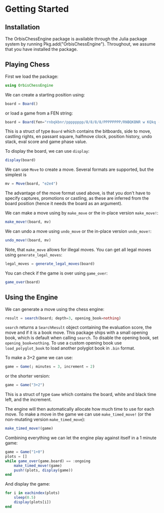 # Getting Started

## Installation
The OrbisChessEngine package is available through the Julia package system by running Pkg.add("OrbisChessEngine"). Throughout, we assume that you have installed the package.

## Playing Chess

First we load the package:

```julia
using OrbisChessEngine
```

We can create a starting position using:

```julia
board = Board()
```

or load a game from a FEN string:

```julia
board = Board(fen="rnbqkbnr/pppppppp/8/8/8/8/PPPPPPPP/RNBQKBNR w KQkq - 0 1")
```

This is a struct of type `Board` which contains the bitboards, side to move, castling rights, en passant square, halfmove clock, position history, undo stack, eval score and game phase value.

To display the board, we can use `display`:

```julia
display(board)
```

We can use `Move` to create a move. Several formats are supported, but the simplest is

```julia
mv = Move(board, "e2e4")
```

The advantage of the move format used above, is that you don't have to specify captures, promotions or castling, as these are inferred from the board position (hence it needs the board as an argument).

We can make a move using by `make_move` or the in-place version `make_move!`:

```julia
make_move!(board, mv)
```

We can undo a move using `undo_move` or the in-place version `undo_move!`:

```julia
undo_move!(board, mv)
```

Note, that `make_move` allows for illegal moves. You can get all legal moves using `generate_legal_moves`:

```julia
legal_moves = generate_legal_moves(board)
```

You can check if the game is over using `game_over`:

```julia
game_over(board)
```

## Using the Engine

We can generate a move using the chess engine:

```julia
result = search(board; depth=3, opening_book=nothing)
```

`search` returns a `SearchResult` object containing the evaluation score, the move and if it is a book move. This package ships with a small opening book, which is default when calling `search`. To disable the opening book, set `opening_book=nothing`. To use a custom opening book use `load_polyglot_book` to load another polyglot book in `.bin` format.

To make a 3+2 game we can use:

```julia
game = Game(; minutes = 3, increment = 2)
```

or the shorter version:

```julia
game = Game("3+2")
```

This is a struct of type `Game` which contains the board, white and black time left, and the increment.

The engine will then automatically allocate how much time to use for each move. To make a move in the game we can use `make_timed_move!` (or the non-mutating version `make_timed_move`):

```julia
make_timed_move!(game)
```

Combining everything we can let the engine play against itself in a 1 minute game:

```julia
game = Game("1+0")
plots = []
while game_over(game.board) == :ongoing
    make_timed_move!(game)
    push!(plots, display(game))
end
```

And display the game:

```julia
for i in eachindex(plots)
    sleep(0.5)
    display(plots[i])
end
```

